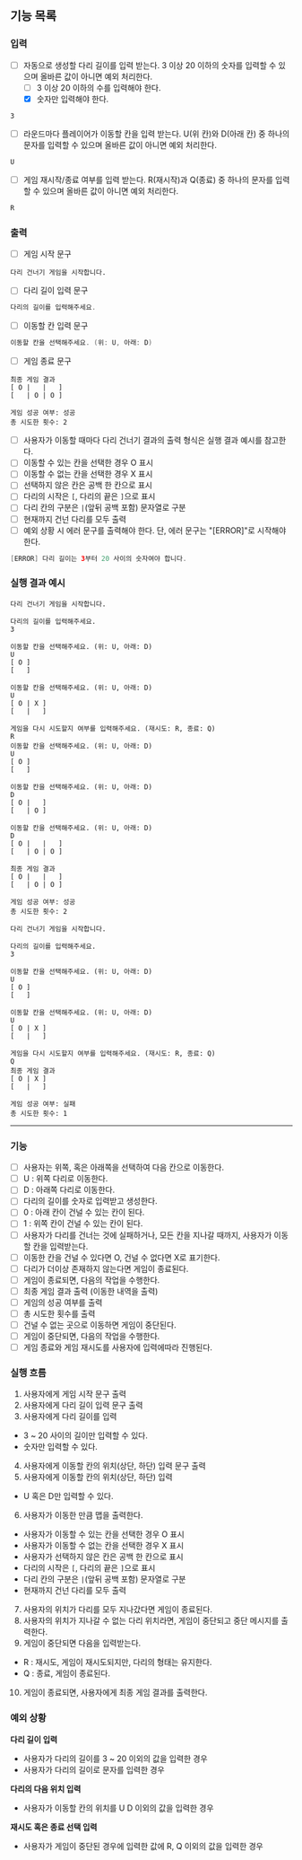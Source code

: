 ## 기능 목록

### 입력

- [ ]  자동으로 생성할 다리 길이를 입력 받는다. 3 이상 20 이하의 숫자를 입력할 수 있으며 올바른 값이 아니면 예외 처리한다.
    - [ ] 3 이상 20 이하의 수를 입력해야 한다.
    - [x] 숫자만 입력해야 한다.

```
3
```

- [ ]  라운드마다 플레이어가 이동할 칸을 입력 받는다. U(위 칸)와 D(아래 칸) 중 하나의 문자를 입력할 수 있으며 올바른 값이 아니면 예외 처리한다.

```
U
```

- [ ]  게임 재시작/종료 여부를 입력 받는다. R(재시작)과 Q(종료) 중 하나의 문자를 입력할 수 있으며 올바른 값이 아니면 예외 처리한다.

```java
R
```

### 출력

- [ ]  게임 시작 문구

```
다리 건너기 게임을 시작합니다.
```

- [ ]  다리 길이 입력 문구

```java
다리의 길이를 입력해주세요.
```

- [ ]  이동할 칸 입력 문구

```java
이동할 칸을 선택해주세요. (위: U, 아래: D)
```

- [ ]  게임 종료 문구

```
최종 게임 결과
[ O |   |   ]
[   | O | O ]

게임 성공 여부: 성공
총 시도한 횟수: 2
```

- [ ]  사용자가 이동할 때마다 다리 건너기 결과의 출력 형식은 실행 결과 예시를 참고한다.
  - [ ]  이동할 수 있는 칸을 선택한 경우 O 표시
  - [ ]  이동할 수 없는 칸을 선택한 경우 X 표시
  - [ ]  선택하지 않은 칸은 공백 한 칸으로 표시
  - [ ]  다리의 시작은 `[`, 다리의 끝은 `]`으로 표시
  - [ ]  다리 칸의 구분은 `|`(앞뒤 공백 포함) 문자열로 구분
  - [ ]  현재까지 건넌 다리를 모두 출력
- [ ]  예외 상황 시 에러 문구를 출력해야 한다. 단, 에러 문구는 "[ERROR]"로 시작해야 한다.

```java
[ERROR] 다리 길이는 3부터 20 사이의 숫자여야 합니다.
```

### 실행 결과 예시

```
다리 건너기 게임을 시작합니다.

다리의 길이를 입력해주세요.
3

이동할 칸을 선택해주세요. (위: U, 아래: D)
U
[ O ]
[   ]

이동할 칸을 선택해주세요. (위: U, 아래: D)
U
[ O | X ]
[   |   ]

게임을 다시 시도할지 여부를 입력해주세요. (재시도: R, 종료: Q)
R
이동할 칸을 선택해주세요. (위: U, 아래: D)
U
[ O ]
[   ]

이동할 칸을 선택해주세요. (위: U, 아래: D)
D
[ O |   ]
[   | O ]

이동할 칸을 선택해주세요. (위: U, 아래: D)
D
[ O |   |   ]
[   | O | O ]

최종 게임 결과
[ O |   |   ]
[   | O | O ]

게임 성공 여부: 성공
총 시도한 횟수: 2

```

```
다리 건너기 게임을 시작합니다.

다리의 길이를 입력해주세요.
3

이동할 칸을 선택해주세요. (위: U, 아래: D)
U
[ O ]
[   ]

이동할 칸을 선택해주세요. (위: U, 아래: D)
U
[ O | X ]
[   |   ]

게임을 다시 시도할지 여부를 입력해주세요. (재시도: R, 종료: Q)
Q
최종 게임 결과
[ O | X ]
[   |   ]

게임 성공 여부: 실패
총 시도한 횟수: 1

```

---

### 기능

- [ ]  사용자는 위쪽, 혹은 아래쪽을 선택하여 다음 칸으로 이동한다.
  - [ ]  U : 위쪽 다리로 이동한다.
  - [ ]  D : 아래쪽 다리로 이동한다.
- [ ]  다리의 길이를 숫자로 입력받고 생성한다.
  - [ ]  0 : 아래 칸이 건널 수 있는 칸이 된다.
  - [ ]  1 : 위쪽 칸이 건널 수 있는 칸이 된다.
- [ ]  사용자가 다리를 건너는 것에 실패하거나, 모든 칸을 지나갈 때까지, 사용자가 이동할 칸을 입력받는다.
- [ ]  이동한 칸을 건널 수 있다면 O, 건널 수 없다면 X로 표기한다.
- [ ]  다리가 더이상 존재하지 않는다면 게임이 종료된다.
- [ ]  게임이 종료되면, 다음의 작업을 수행한다.
  - [ ]  최종 게임 결과 출력 (이동한 내역을 출력)
  - [ ]  게임의 성공 여부를 출력
  - [ ]  총 시도한 횟수를 출력
- [ ]  건널 수 없는 곳으로 이동하면 게임이 중단된다.
- [ ]  게임이 중단되면, 다음의 작업을 수행한다.
  - [ ]  게임 종료와 게임 재시도를 사용자에 입력에따라 진행된다.

### 실행 흐름

1. 사용자에게 게임 시작 문구 출력
2. 사용자에게 다리 길이 입력 문구 출력
3. 사용자에게 다리 길이를 입력
  - 3 ~ 20 사이의 길이만 입력할 수 있다.
  - 숫자만 입력할 수 있다.
4. 사용자에게 이동할 칸의 위치(상단, 하단) 입력 문구 출력
5. 사용자에게 이동할 칸의 위치(상단, 하단) 입력
  - U 혹은 D만 입력할 수 있다.
6. 사용자가 이동한 만큼 맵을 출력한다.
  - 사용자가 이동할 수 있는 칸을 선택한 경우 O 표시
  - 사용자가 이동할 수 없는 칸을 선택한 경우 X 표시
  - 사용자가 선택하지 않은 칸은 공백 한 칸으로 표시
  - 다리의 시작은 `[`, 다리의 끝은 `]`으로 표시
  - 다리 칸의 구분은 `|`(앞뒤 공백 포함) 문자열로 구분
  - 현재까지 건넌 다리를 모두 출력
7. 사용자의 위치가 다리를 모두 지나갔다면 게임이 종료된다.
8. 사용자의 위치가 지나갈 수 없는 다리 위치라면, 게임이 중단되고 중단 메시지를 출력한다.
9. 게임이 중단되면 다음을 입력받는다.
  - R : 재시도, 게임이 재시도되지만, 다리의 형태는 유지한다.
  - Q : 종료, 게임이 종료된다.
10. 게임이 종료되면, 사용자에게 최종 게임 결과를 출력한다.

### 예외 상황

**다리 길이 입력**

- 사용자가 다리의 길이를 3 ~ 20 이외의 값을 입력한 경우
- 사용자가 다리의 길이로 문자를 입력한 경우

**다리의 다음 위치 입력**

- 사용자가 이동할 칸의 위치를 U D 이외의 값을 입력한 경우

**재시도 혹은 종료 선택 입력**

- 사용자가 게임이 중단된 경우에 입력한 값에 R, Q 이외의 값을 입력한 경우